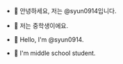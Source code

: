 - 👋 안녕하세요, 저는 @syun0914입니다.
- 🌱 저는 중학생이에요.

- 👋 Hello, I'm @syun0914.
- 🌱 I'm middle school student.
